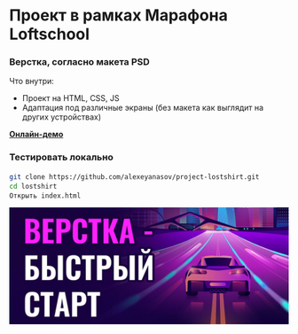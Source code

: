 # Проект в рамках Марафона Loftschool

### Верстка, согласно макета PSD

Что внутри:

  - Проект на HTML, CSS, JS
  - Адаптация под различные экраны (без макета как выглядит на других устройствах)

[**Онлайн-демо**](https://alexeyanasov.github.io/project-lostshirt/)


### Тестировать локально

```sh
git clone https://github.com/alexeyanasov/project-lostshirt.git
cd lostshirt
Открыть index.html
```

![alt text](img/marafon.jpg "Марафон по верстке от Loftschool")​
